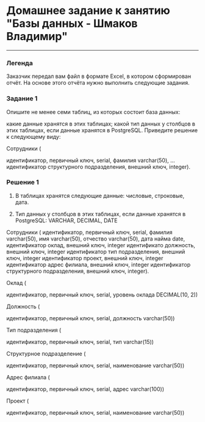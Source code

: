 # Домашнее задание к занятию "Базы данных - Шмаков Владимир"

---
### Легенда
Заказчик передал вам файл в формате Excel, в котором сформирован отчёт.
На основе этого отчёта нужно выполнить следующие задания.

### Задание 1
Опишите не менее семи таблиц, из которых состоит база данных:

какие данные хранятся в этих таблицах;
какой тип данных у столбцов в этих таблицах, если данные хранятся в PostgreSQL.
Приведите решение к следующему виду:

Сотрудники (

идентификатор, первичный ключ, serial,
фамилия varchar(50),
...
идентификатор структурного подразделения, внешний ключ, integer).

### Решение 1
1. В таблицах хранятся следующие данные: числовые, строковые, дата.

2. Тип данных у столбцов в этих таблицах, если данные хранятся в PostgreSQL: VARCHAR, DECIMAL, DATE

Сотрудники ( 
идентификатор, первичный ключ, serial, фамилия varchar(50),
имя varchar(50),
отчество varchar(50),
дата найма date,
идентификатор оклад, внешний ключ, integer
идентификато должность, внешний ключ, integer
идентификатор тип подразделения, внешний ключ, integer
идентификатор проект, внешний ключ, integer
идентификатор адрес филиала, внешний ключ, integer
идентификатор структурного подразделения, внешний ключ, integer).

Оклад (

идентификатор, первичный ключ, serial,
уровень оклада DECIMAL(10, 2))

Должность (

идентификатор, первичный ключ, serial,
должность varchar(50))

Тип подразделения (

идентификатор, первичный ключ, serial,
тип varchar(15))

Структурное подразделение (

идентификатор, первичный ключ, serial,
наименование varchar(50))

Адрес филиала (

идентификатор, первичный ключ, serial,
адрес varchar(100))

Проект (

идентификатор, первичный ключ, serial,
наименование varchar(50))
